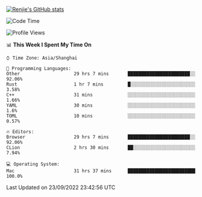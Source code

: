[![Renjie's GitHub stats](https://github-readme-stats.vercel.app/api?username=liurenjie1024&show_icons=true&theme=chartreuse-dark)](https://github.com/anuraghazra/github-readme-stats)

<!--START_SECTION:waka-->
![Code Time](http://img.shields.io/badge/Code%20Time-188%20hrs%2019%20mins-blue)

![Profile Views](http://img.shields.io/badge/Profile%20Views-19-blue)

📊 **This Week I Spent My Time On** 

```text
⌚︎ Time Zone: Asia/Shanghai

💬 Programming Languages: 
Other                    29 hrs 7 mins       ███████████████████████░░   92.06% 
Rust                     1 hr 7 mins         █░░░░░░░░░░░░░░░░░░░░░░░░   3.58% 
C++                      31 mins             ░░░░░░░░░░░░░░░░░░░░░░░░░   1.66% 
YAML                     30 mins             ░░░░░░░░░░░░░░░░░░░░░░░░░   1.6% 
TOML                     10 mins             ░░░░░░░░░░░░░░░░░░░░░░░░░   0.57%

🔥 Editors: 
Browser                  29 hrs 7 mins       ███████████████████████░░   92.06% 
CLion                    2 hrs 30 mins       ██░░░░░░░░░░░░░░░░░░░░░░░   7.94%

💻 Operating System: 
Mac                      31 hrs 37 mins      █████████████████████████   100.0%

```


 Last Updated on 23/09/2022 23:42:56 UTC
<!--END_SECTION:waka-->

